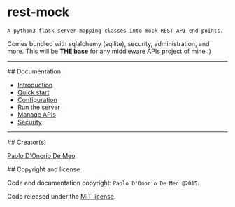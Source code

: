 
# rest-mock

`A python3 flask server mapping classes into mock REST API end-points.`

Comes bundled with sqlalchemy (sqllite), security, administration, and more.
This will be **THE base** for any middleware APIs project of mine :)

---

## Documentation

* [Introduction](docs/index.md)
* [Quick start](docs/quick.md)
* [Configuration](docs/conf.md)
* [Run the server](docs/run.md)
* [Manage APIs](docs/manage.md)
* [Security](docs/security.md)

---

## Creator(s)

[Paolo D'Onorio De Meo](https://twitter.com/paolodonorio/)

## Copyright and license

Code and documentation copyright: `Paolo D'Onorio De Meo @2015`.

Code released under the [MIT license](LICENSE).
